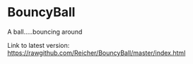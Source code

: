 BouncyBall
==========

A ball.....bouncing around


Link to latest version:
https://rawgithub.com/Reicher/BouncyBall/master/index.html
